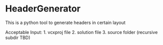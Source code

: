# HeaderGenerator
This is a python tool to generate headers in certain layout

Acceptable Input: 1. vcxproj file
				  2. solution file
				  3. source folder (recursive subdir TBD)
